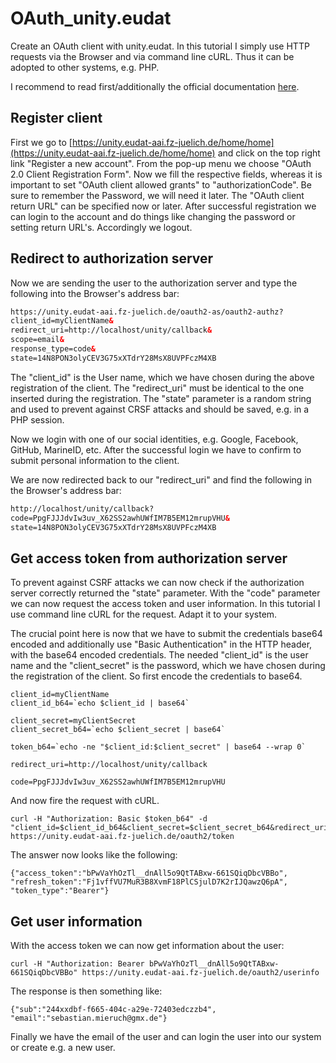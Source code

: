 # OAuth_unity.eudat

Create an OAuth client with unity.eudat. In this tutorial I simply use
HTTP requests via the Browser and via command line cURL. Thus it can
be adopted to other systems, e.g. PHP.

I recommend to read first/additionally the official documentation
[here](https://www.eudat.eu/services/userdoc/b2access-service-integration).

## Register client

First we go to
[https://unity.eudat-aai.fz-juelich.de/home/home](https://unity.eudat-aai.fz-juelich.de/home/home)
and click on the top right link "Register a new account". From the
pop-up menu we choose "OAuth 2.0 Client Registration Form". Now we
fill the respective fields, whereas it is important to set "OAuth
client allowed grants" to "authorizationCode". Be sure to remember the
Password, we will need it later. The "OAuth client return URL" can be
specified now or later. After successful registration we can login to
the account and do things like changing the password or setting return
URL's. Accordingly we logout.

## Redirect to authorization server

Now we are sending the user to the authorization server and type the following into the Browser's address bar:

``` html
https://unity.eudat-aai.fz-juelich.de/oauth2-as/oauth2-authz?
client_id=myClientName&
redirect_uri=http://localhost/unity/callback&
scope=email&
response_type=code&
state=14N8PON3olyCEV3G75xXTdrY28MsX8UVPFczM4XB
```

The "client_id" is the User name, which we have chosen during the
above registration of the client. The "redirect_uri" must be identical
to the one inserted during the registration. The "state" parameter is a
random string and used to prevent against CRSF attacks and should be
saved, e.g. in a PHP session.

Now we login with one of our social identities, e.g. Google, Facebook,
GitHub, MarineID, etc. After the successful login we have to confirm
to submit personal information to the client.

We are now redirected back to our "redirect_uri" and find the following in the Browser's address bar:

``` html
http://localhost/unity/callback?
code=PpgFJJJdvIw3uv_X62SS2awhUWfIM7B5EM12mrupVHU&
state=14N8PON3olyCEV3G75xXTdrY28MsX8UVPFczM4XB
```

## Get access token from authorization server

To prevent against CSRF attacks we can now check if the authorization
server correctly returned the "state" parameter. With the "code"
parameter we can now request the access token and user information. In
this tutorial I use command line cURL for the request. Adapt it to
your system.

The crucial point here is now that we have to submit the credentials
base64 encoded and additionally use "Basic Authentication" in the HTTP
header, with the base64 encoded credentials. The needed "client_id" is
the user name and the "client_secret" is the password, which we have
chosen during the registration of the client. So first encode the
credentials to base64.

``` shell
client_id=myClientName
client_id_b64=`echo $client_id | base64`

client_secret=myClientSecret
client_secret_b64=`echo $client_secret | base64`

token_b64=`echo -ne "$client_id:$client_secret" | base64 --wrap 0`

redirect_uri=http://localhost/unity/callback

code=PpgFJJJdvIw3uv_X62SS2awhUWfIM7B5EM12mrupVHU
```

And now fire the request with cURL.

``` shell
curl -H "Authorization: Basic $token_b64" -d "client_id=$client_id_b64&client_secret=$client_secret_b64&redirect_uri=$redirect_uri&code=$code&grant_type=authorization_code" https://unity.eudat-aai.fz-juelich.de/oauth2/token
```

The answer now looks like the following:

``` shell
{"access_token":"bPwVaYhOzTl__dnAll5o9QtTABxw-661SQiqDbcVBBo",
"refresh_token":"Fj1vffVU7MuR3B8XvmF18PlCSjulD7K2rIJQawzQ6pA",
"token_type":"Bearer"}
```

## Get user information

With the access token we can now get information about the user:

``` shell
curl -H "Authorization: Bearer bPwVaYhOzTl__dnAll5o9QtTABxw-661SQiqDbcVBBo" https://unity.eudat-aai.fz-juelich.de/oauth2/userinfo
```

The response is then something like:

``` shell
{"sub":"244xxdbf-f665-404c-a29e-72403edczzb4",
"email":"sebastian.mieruch@gmx.de"}
```

Finally we have the email of the user and can login the user into our
system or create e.g. a new user.
























